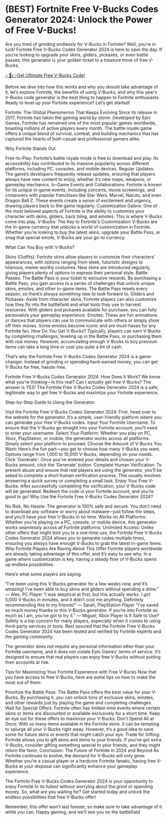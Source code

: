 # (BEST) Fortnite Free V-Bucks Codes Generator 2024: Unlock the Power of Free V-Bucks!

Are you tired of grinding endlessly for V-Bucks in Fortnite? Well, you’re in luck! Fortnite Free V-Bucks Codes Generator 2024 is here to save the day. If you're looking to upgrade your skins, gliders, pickaxes, or even battle passes, this generator is your golden ticket to a treasure trove of free V-Bucks.

[✅🔴👉Get Ultimate Free V-Bucks Code!](https://mrlyons.github.io/freecode/)

Before we dive into how this works and why you should take advantage of it, let’s explore Fortnite, the benefits of using V-Bucks, and why this year’s V-Bucks code generator is the best thing to happen to Fortnite enthusiasts. Ready to level up your Fortnite experience? Let’s get started!

Fortnite: The Global Phenomenon That Keeps Evolving
Since its release in 2017, Fortnite has taken the gaming world by storm. Developed by Epic Games, Fortnite has remained one of the most popular games worldwide, boasting millions of active players every month. The battle royale game offers a unique blend of survival, combat, and building mechanics that has captured the hearts of both casual and professional gamers alike.

Why Fortnite Stands Out

Free-to-Play: Fortnite’s battle royale mode is free to download and play. Its accessibility has contributed to its massive popularity across different platforms, including PC, consoles, and mobile devices.
Regular Updates: The game’s developers frequently release updates, ensuring that players always have new content to enjoy, whether it’s new maps, weapons, or gameplay mechanics.
In-Game Events and Collaborations: Fortnite is known for its unique in-game events, including concerts, movie screenings, and crossovers with popular franchises like Star Wars, Marvel, Naruto, and even Dragon Ball Z. These events create a sense of excitement and urgency, drawing players back to the game regularly.
Customization Galore: One of the most beloved aspects of Fortnite is the ability to customize your character with skins, gliders, back bling, and emotes. This is where V-Bucks come into play.
V-Bucks: The Key to Fortnite's Customization
V-Bucks are the in-game currency that unlocks a world of customization in Fortnite. Whether you’re looking to buy the latest skins, upgrade your Battle Pass, or snag that special emote, V-Bucks are your go-to currency.

What Can You Buy with V-Bucks?

Skins (Outfits): Fortnite skins allow players to customize their characters’ appearances, with options ranging from sleek, futuristic designs to hilarious, meme-worthy costumes. New skins are introduced regularly, giving players plenty of options to express their personal style.
Battle Passes: The Battle Pass is your ticket to exclusive rewards. By purchasing a Battle Pass, you gain access to a series of challenges that unlock unique skins, emotes, and other in-game items. The Battle Pass resets every season, so there’s always something new to look forward to.
Gliders and Pickaxes: Aside from character skins, Fortnite players can also customize how they fly into the battlefield and what tools they use to harvest resources. With gliders and pickaxes available for purchase, you can fully personalize your gameplay experience.
Emotes: These are fun animations or dances that players can use to communicate with others or simply show off their moves. Some emotes become iconic and are must-haves for any Fortnite fan.
How Do You Get V-Bucks?
Typically, players can earn V-Bucks by completing challenges, leveling up in the Battle Pass, or purchasing them with real money. However, accumulating enough V-Bucks to buy premium items can take a long time or cost you quite a bit of cash.

That’s why the Fortnite Free V-Bucks Codes Generator 2024 is a game-changer. Instead of grinding or spending hard-earned money, you can get V-Bucks for free, hassle-free.

Fortnite Free V-Bucks Codes Generator 2024: How Does It Work?
We know what you're thinking—Is this real? Can I actually get free V-Bucks? The answer is YES! The Fortnite Free V-Bucks Codes Generator 2024 is a safe, legitimate way to get free V-Bucks and maximize your Fortnite experience.

Step-by-Step Guide to Using the Generator:

Visit the Fortnite Free V-Bucks Codes Generator 2024: First, head over to the website for the generator. It’s a simple, user-friendly platform where you can generate your free V-Bucks codes.
Input Your Fortnite Username: To ensure that the V-Bucks go straight into your Fortnite account, you’ll need to enter your username.
Select Your Platform: Whether you play on PC, Xbox, PlayStation, or mobile, the generator works across all platforms. Simply select your platform to proceed.
Choose the Amount of V-Bucks You Want: Here’s the fun part—you get to choose how many V-Bucks you want. Options range from 1,000 to 10,000 V-Bucks, depending on your needs.
Click 'Generate': Once you’ve entered your details and chosen your V-Bucks amount, click the ‘Generate’ button.
Complete Human Verification: To prevent abuse and ensure that real players are using the generator, you’ll be asked to complete a short human verification process. This usually involves answering a quick survey or completing a small task.
Enjoy Your Free V-Bucks: After successfully completing the verification, your V-Bucks code will be generated. Redeem the code in your Fortnite account, and you’re good to go!
Why Use the Fortnite Free V-Bucks Codes Generator 2024?

No Risk, No Hassle: The generator is 100% safe and secure. You don’t need to download any software or worry about malware—just follow the steps, and you’ll have your free V-Bucks in no time.
Works on All Platforms: Whether you’re playing on a PC, console, or mobile device, this generator works seamlessly across all Fortnite platforms.
Unlimited Access: Unlike other offers that might limit you to a one-time use, the Fortnite Free V-Bucks Codes Generator 2024 allows you to generate codes multiple times, ensuring you always have enough V-Bucks to grab the latest in-game items.
Why Fortnite Players Are Raving About This Offer
Fortnite players worldwide are already taking advantage of this offer, and it’s easy to see why. In a game where customization is key, having a steady flow of V-Bucks opens up endless possibilities.

Here’s what some players are saying:


“I’ve been using this V-Bucks generator for a few weeks now, and it’s amazing! I’ve been able to buy skins and gliders without spending a dime.” — Alex, PC Player
“I was skeptical at first, but this actually works. I got 5,000 V-Bucks in minutes, and it didn’t cost me anything. Definitely recommending this to my friends!” — Sarah, PlayStation Player
“I’ve saved so much money thanks to this V-Bucks generator. If you’re into Fortnite as much as I am, you’ve got to try it.” — Miguel, Xbox Player
Is It Safe to Use?
Safety is a top concern for many players, especially when it comes to using third-party services or tools. Rest assured that the Fortnite Free V-Bucks Codes Generator 2024 has been tested and verified by Fortnite experts and the gaming community.

The generator does not require any personal information other than your Fortnite username, and it does not violate Epic Games' terms of service. It’s designed to ensure that real players can enjoy free V-Bucks without putting their accounts at risk.

Tips for Maximizing Your Fortnite Experience with Free V-Bucks
Now that you have access to free V-Bucks, here are some tips on how to make the most out of them:


Prioritize the Battle Pass: The Battle Pass offers the best value for your V-Bucks. By purchasing it, you can unlock tons of exclusive skins, emotes, and other rewards just by playing the game and completing challenges.
Wait for Special Offers: Fortnite often has limited-time events where certain skins or items are discounted or available exclusively for a short time. Keep an eye out for these offers to maximize your V-Bucks.
Don’t Spend All at Once: With so many items available in the Fortnite store, it can be tempting to splurge all your V-Bucks right away. However, it’s a good idea to save some for future skins or events that might catch your eye.
Trade for Gifting: Fortnite allows you to gift skins and items to your friends. If you’ve got extra V-Bucks, consider gifting something special to your friends, and they might return the favor.
Conclusion: The Future of Fortnite in 2024 and Beyond
As Fortnite continues to evolve, the demand for V-Bucks will only grow. Whether you’re a casual player or a hardcore Fortnite fanatic, having free V-Bucks at your disposal can significantly enhance your gameplay experience.

The Fortnite Free V-Bucks Codes Generator 2024 is your opportunity to enjoy Fortnite to its fullest without worrying about the grind or spending money. So, what are you waiting for? Get started today and unlock the endless possibilities that free V-Bucks offer!

Remember, this offer won’t last forever, so make sure to take advantage of it while you can. Happy gaming, and we’ll see you on the battlefield
